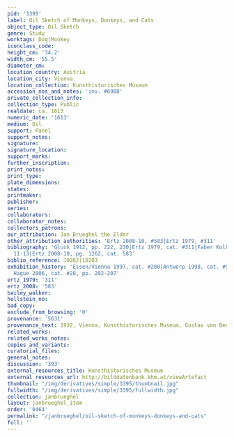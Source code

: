 ```yaml
---
pid: '3395'
label: Oil Sketch of Monkeys, Donkeys, and Cats
object_type: Oil Sketch
genre: Study
worktags: Dog|Monkey
iconclass_code:
height_cm: '34.2'
width_cm: '55.5'
diameter_cm:
location_country: Austria
location_city: Vienna
location_collection: Kunsthistorisches Museum
accession_nos_and_notes: 'inv. #6988'
private_collection_info:
collection_type: Public
realdate: ca. 1613
numeric_date: '1613'
medium: Oil
support: Panel
support_notes:
signature:
signature_location:
support_marks:
further_inscription:
print_notes:
print_type:
plate_dimensions:
states:
printmaker:
publisher:
series:
collaborators:
collaborator_notes:
collectors_patrons:
our_attribution: Jan Brueghel the Elder
other_attribution_authorities: 'Ertz 2008-10, #583|Ertz 1979, #311'
bibliography: 'Gluck 1912, pp. 222, 230|Ertz 1979, cat. #311|Faber Kolb 2005, pp.
  11-13|Ertz 2008-10, pg. 1262, cat. 583'
biblio_reference: 10282|10283
exhibition_history: 'Essen/Vienna 1997, cat. #200|Antwerp 1998, cat. #92|Los Angeles/The
  Hague 2006, cat. #28, pp. 202-207'
ertz_1979: '311'
ertz_2008: '583'
bailey_walker:
hollstein_no:
bad_copy:
exclude_from_browsing: '0'
provenance: '5631'
provenance_text: 1932, Vienna, Kunsthistorisches Museum, Gustav von Benda bequest
related_works:
related_works_notes:
copies_and_variants:
curatorial_files:
general_notes:
discussion: '393'
external_resources_title: Kunsthistorisches Museum
external_resources_url: http://bilddatenbank.khm.at/viewArtefact
thumbnail: "/img/derivatives/simple/3395/thumbnail.jpg"
fullwidth: "/img/derivatives/simple/3395/fullwidth.jpg"
collection: janbrueghel
layout: janbrueghel_item
order: '0464'
permalink: "/janbrueghel/oil-sketch-of-monkeys-donkeys-and-cats"
full: ''
---
```

